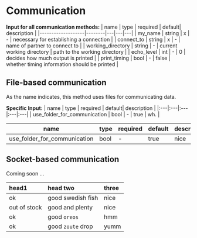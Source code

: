 # Communication

**Input for all communication methods:**
| name | type | required | default| description |
|-------------------|--------|---|---|---|
| my_name           | string | x | - | necessary for establishing a connection |
| connect_to        | string | x | - | name of partner to connect to |
| working_directory | string | - | current working directory | path to the working directory |
| echo_level        | int    | - | 0 | decides how much output is printed |
| print_timing      | bool   | - | false | whether timing information should be printed |


## File-based communication
As the name indicates, this method uses files for communicating data.

**Specific Input:**
| name | type | required | default| description |
|:---|:---|:---|:---|:---|
| use_folder_for_communication | bool | - | true | wh. |

| name | type | required | default | description |
|---|---|---|---|---|
| use_folder_for_communication | bool | -  | true  | nice  |



## Socket-based communication
Coming soon ...

| head1        | head two          | three |
|:-------------|:-------------|:------|
| ok           | good swedish fish | nice  |
| out of stock | good and plenty   | nice  |
| ok           | good `oreos`      | hmm   |
| ok           | good `zoute` drop | yumm  |
